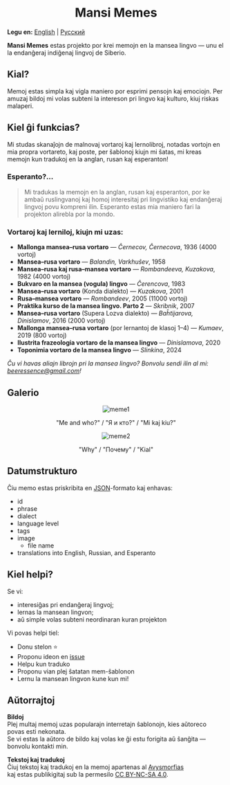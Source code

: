 
<h1 align="center">Mansi Memes</h1>

**Legu en:** [English](https://github.com/avysmorfias/mansi-memes/blob/main/README.md) | [Русский](https://github.com/avysmorfias/mansi-memes/blob/main/README.ru.md) 
 
**Mansi Memes** estas projekto por krei memojn en la mansea lingvo — unu el la endanĝeraj indiĝenaj lingvoj de Siberio.

## Kial?

Memoj estas simpla kaj vigla maniero por esprimi pensojn kaj emociojn. Per amuzaj bildoj mi volas subteni la intereson pri lingvo kaj kulturo, kiuj riskas malaperi.

## Kiel ĝi funkcias?

Mi studas skanaĵojn de malnovaj vortaroj kaj lernolibroj, notadas vortojn en mia propra vortareto, kaj poste, per ŝablonoj kiujn mi ŝatas, mi kreas memojn kun tradukoj en la anglan, rusan kaj esperanton!

### Esperanto?...

> Mi tradukas la memojn en la anglan, rusan kaj esperanton, por ke ambaŭ ruslingvanoj kaj homoj interesitaj pri lingvistiko kaj endanĝeraj lingvoj povu kompreni ilin. Esperanto estas mia maniero fari la projekton alirebla por la mondo.

### Vortaroj kaj lerniloj, kiujn mi uzas:

- **Mallonga mansea–rusa vortaro** — *Ĉernecov, Ĉernecova*, 1936 (4000 vortoj)
- **Mansea–rusa vortaro** — *Balandin, Varkhuŝev*, 1958
- **Mansea–rusa kaj rusa–mansea vortaro** — *Rombandeeva, Kuzakova*, 1982 (4000 vortoj)
- **Bukvaro en la mansea (vogula) lingvo** — *Ĉerencova*, 1983
- **Mansea–rusa vortaro** (Konda dialekto) — *Kuzakova*, 2001
- **Rusa–mansea vortaro** — *Rombandeev*, 2005 (11000 vortoj)
- **Praktika kurso de la mansea lingvo. Parto 2** — *Skribnik*, 2007
- **Mansea–rusa vortaro** (Supera Lozva dialekto) — *Baĥtijarova, Dinislamov*, 2016 (2000 vortoj)
- **Mallonga mansea–rusa vortaro** (por lernantoj de klasoj 1–4) — *Kumaev*, 2019 (800 vortoj)
- **Ilustrita frazeologia vortaro de la mansea lingvo** — *Dinislamova*, 2020
- **Toponimia vortaro de la mansea lingvo** — *Slinkina*, 2024

*Ĉu vi havas aliajn librojn pri la mansea lingvo? Bonvolu sendi ilin al mi: beeressence@gmail.com!*

## Galerio

<div align="center">

![meme1](./memes/sosva/me-and-who.png)  
<p align="center">"Me and who?" / "Я и кто?" / "Mi kaj kiu?"</p>

![meme2](./memes/sosva/why.png)  
<p>"Why" / "Почему" / "Kial"</p>

</div>

## Datumstrukturo

Ĉiu memo estas priskribita en [JSON](https://github.com/avysmorfias/mansi-memes/blob/main/memes.json)-formato kaj enhavas:
- id
- phrase
- dialect
- language level
- tags
- image
	- file name
- translations into English, Russian, and Esperanto

## Kiel helpi?

Se vi:
- interesiĝas pri endanĝeraj lingvoj;
- lernas la mansean lingvon;
- aŭ simple volas subteni neordinaran kuran projekton

Vi povas helpi tiel:
- Donu stelon ⭐
- Proponu ideon en [issue](https://github.com/avysmorfias/mansi-memes/issues)
- Helpu kun traduko
- Proponu vian plej ŝatatan mem-ŝablonon
- Lernu la mansean lingvon kune kun mi!

## Aŭtorrajtoj

**Bildoj**  
Plej multaj memoj uzas popularajn interretajn ŝablonojn, kies aŭtoreco povas esti nekonata.  
Se vi estas la aŭtoro de bildo kaj volas ke ĝi estu forigita aŭ ŝanĝita — bonvolu kontakti min.

**Tekstoj kaj tradukoj**  
Ĉiuj tekstoj kaj tradukoj en la memoj apartenas al [Avysmorfias](https://github.com/avysmorfias)  
kaj estas publikigitaj sub la permesilo [CC BY-NC-SA 4.0](https://creativecommons.org/licenses/by-nc-sa/4.0/).
